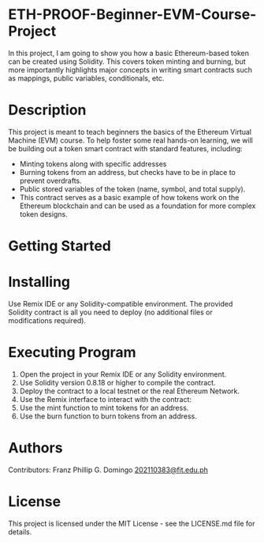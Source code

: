 
# ETH-PROOF-Beginner-EVM-Course-Project

In this project, I am going to show you how a basic Ethereum-based token can be created using Solidity. This covers token minting and burning, but more importantly highlights major concepts in writing smart contracts such as mappings, public variables, conditionals, etc.

# Description
This project is meant to teach beginners the basics of the Ethereum Virtual Machine (EVM) course. To help foster some real hands-on learning, we will be building out a token smart contract with standard features, including:

- Minting tokens along with specific addresses
- Burning tokens from an address, but checks have to be in place to prevent overdrafts.
- Public stored variables of the token (name, symbol, and total supply).
- This contract serves as a basic example of how tokens work on the Ethereum blockchain and can be used as a foundation for more complex token designs.

# Getting Started
# Installing
Use Remix IDE or any Solidity-compatible environment.
The provided Solidity contract is all you need to deploy (no additional files or modifications required).
# Executing Program
1. Open the project in your Remix IDE or any Solidity environment.
2. Use Solidity version 0.8.18 or higher to compile the contract.
3. Deploy the contract to a local testnet or the real Ethereum Network.
4. Use the Remix interface to interact with the contract:
5. Use the mint function to mint tokens for an address.
6. Use the burn function to burn tokens from an address.

# Authors
Contributors:
Franz Phillip G. Domingo
202110383@fit.edu.ph

# License
This project is licensed under the MIT License - see the LICENSE.md file for details.
